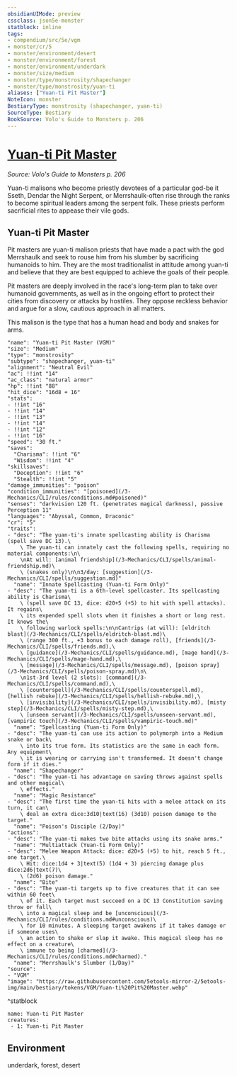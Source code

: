```yaml
---
obsidianUIMode: preview
cssclass: json5e-monster
statblock: inline
tags:
- compendium/src/5e/vgm
- monster/cr/5
- monster/environment/desert
- monster/environment/forest
- monster/environment/underdark
- monster/size/medium
- monster/type/monstrosity/shapechanger
- monster/type/monstrosity/yuan-ti
aliases: ["Yuan-ti Pit Master"]
NoteIcon: monster
BestiaryType: monstrosity (shapechanger, yuan-ti)
SourceType: Bestiary
BookSource: Volo's Guide to Monsters p. 206
---
```

# [Yuan-ti Pit Master](3-Mechanics\CLI\bestiary\monstrosity/yuan-ti-pit-master-vgm.md)
*Source: Volo's Guide to Monsters p. 206*  

Yuan-ti malisons who become priestly devotees of a particular god-be it Sseth, Dendar the Night Serpent, or Merrshaulk-often rise through the ranks to become spiritual leaders among the serpent folk. These priests perform sacrificial rites to appease their vile gods.

## Yuan-ti Pit Master

Pit masters are yuan-ti malison priests that have made a pact with the god Merrshaulk and seek to rouse him from his slumber by sacrificing humanoids to him. They are the most traditionalist in attitude among yuan-ti and believe that they are best equipped to achieve the goals of their people.

Pit masters are deeply involved in the race's long-term plan to take over humanoid governments, as well as in the ongoing effort to protect their cities from discovery or attacks by hostiles. They oppose reckless behavior and argue for a slow, cautious approach in all matters.

This malison is the type that has a human head and body and snakes for arms.

```statblock
"name": "Yuan-ti Pit Master (VGM)"
"size": "Medium"
"type": "monstrosity"
"subtype": "shapechanger, yuan-ti"
"alignment": "Neutral Evil"
"ac": !!int "14"
"ac_class": "natural armor"
"hp": !!int "88"
"hit_dice": "16d8 + 16"
"stats":
- !!int "16"
- !!int "14"
- !!int "13"
- !!int "14"
- !!int "12"
- !!int "16"
"speed": "30 ft."
"saves":
  "Charisma": !!int "6"
  "Wisdom": !!int "4"
"skillsaves":
  "Deception": !!int "6"
  "Stealth": !!int "5"
"damage_immunities": "poison"
"condition_immunities": "[poisoned](/3-Mechanics/CLI/rules/conditions.md#poisoned)"
"senses": "darkvision 120 ft. (penetrates magical darkness), passive Perception 11"
"languages": "Abyssal, Common, Draconic"
"cr": "5"
"traits":
- "desc": "The yuan-ti's innate spellcasting ability is Charisma (spell save DC 13).\
    \ The yuan-ti can innately cast the following spells, requiring no material components:\n\
    \nAt will: [animal friendship](/3-Mechanics/CLI/spells/animal-friendship.md)\
    \ (snakes only)\n\n3/day: [suggestion](/3-Mechanics/CLI/spells/suggestion.md)"
  "name": "Innate Spellcasting (Yuan-ti Form Only)"
- "desc": "The yuan-ti is a 6th-level spellcaster. Its spellcasting ability is Charisma\
    \ (spell save DC 13, dice: d20+5 (+5) to hit with spell attacks). It regains\
    \ its expended spell slots when it finishes a short or long rest. It knows the\
    \ following warlock spells:\n\nCantrips (at will): [eldritch blast](/3-Mechanics/CLI/spells/eldritch-blast.md)\
    \ (range 300 ft., +3 bonus to each damage roll), [friends](/3-Mechanics/CLI/spells/friends.md),\
    \ [guidance](/3-Mechanics/CLI/spells/guidance.md), [mage hand](/3-Mechanics/CLI/spells/mage-hand.md),\
    \ [message](/3-Mechanics/CLI/spells/message.md), [poison spray](/3-Mechanics/CLI/spells/poison-spray.md)\n\
    \n1st-3rd level (2 slots): [command](/3-Mechanics/CLI/spells/command.md),\
    \ [counterspell](/3-Mechanics/CLI/spells/counterspell.md), [hellish rebuke](/3-Mechanics/CLI/spells/hellish-rebuke.md),\
    \ [invisibility](/3-Mechanics/CLI/spells/invisibility.md), [misty step](/3-Mechanics/CLI/spells/misty-step.md),\
    \ [unseen servant](/3-Mechanics/CLI/spells/unseen-servant.md), [vampiric touch](/3-Mechanics/CLI/spells/vampiric-touch.md)"
  "name": "Spellcasting (Yuan-ti Form Only)"
- "desc": "The yuan-ti can use its action to polymorph into a Medium snake or back\
    \ into its true form. Its statistics are the same in each form. Any equipment\
    \ it is wearing or carrying isn't transformed. It doesn't change form if it dies."
  "name": "Shapechanger"
- "desc": "The yuan-ti has advantage on saving throws against spells and other magical\
    \ effects."
  "name": "Magic Resistance"
- "desc": "The first time the yuan-ti hits with a melee attack on its turn, it can\
    \ deal an extra dice:3d10|text(16) (3d10) poison damage to the target."
  "name": "Poison's Disciple (2/Day)"
"actions":
- "desc": "The yuan-ti makes two bite attacks using its snake arms."
  "name": "Multiattack (Yuan-ti Form Only)"
- "desc": "Melee Weapon Attack: dice: d20+5 (+5) to hit, reach 5 ft., one target.\
    \ Hit: dice:1d4 + 3|text(5) (1d4 + 3) piercing damage plus dice:2d6|text(7)\
    \ (2d6) poison damage."
  "name": "Bite"
- "desc": "The yuan-ti targets up to five creatures that it can see within 60 feet\
    \ of it. Each target must succeed on a DC 13 Constitution saving throw or fall\
    \ into a magical sleep and be [unconscious](/3-Mechanics/CLI/rules/conditions.md#unconscious)\
    \ for 10 minutes. A sleeping target awakens if it takes damage or if someone uses\
    \ an action to shake or slap it awake. This magical sleep has no effect on a creature\
    \ immune to being [charmed](/3-Mechanics/CLI/rules/conditions.md#charmed)."
  "name": "Merrshaulk's Slumber (1/Day)"
"source":
- "VGM"
"image": "https://raw.githubusercontent.com/5etools-mirror-2/5etools-img/main/bestiary/tokens/VGM/Yuan-ti%20Pit%20Master.webp"
```
^statblock

```encounter-table
name: Yuan-ti Pit Master
creatures:
 - 1: Yuan-ti Pit Master
```

## Environment

underdark, forest, desert